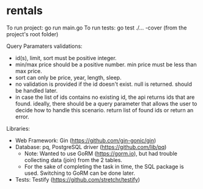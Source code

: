 # rentals

To run project: go run main.go
To run tests: go test ./... -cover (from the project's root folder)

Query Paramaters validations:
* id(s), limit, sort must be positive integer.
* min/max price should be a positive number. min price must be less than max price.
* sort can only be price, year, length, sleep.
* no validation is provided if the id doesn't exist. null is returned. should be handled later.
* in case the list of ids contains no existing id, the api returns ids that are found.
ideally, there should be a query parameter that allows the user to decide how to handle this scenario. return list of found ids or return an error. 

Libraries:
* Web Framework: Gin (https://github.com/gin-gonic/gin)
* Database: pq, PostgreSQL driver (https://github.com/lib/pq)
  * Note: Wanted to use GoRM (https://gorm.io), but had trouble collecting data (join) from the 2 tables.
  * For the sake of completing the task in time, the SQL package is used.
Switching to GoRM can be done later.
* Tests: Testify (https://github.com/stretchr/testify)
